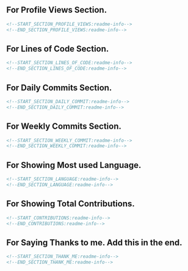 ## For Profile Views Section.

```md
<!--START_SECTION_PROFILE_VIEWS:readme-info-->
<!--END_SECTION_PROFILE_VIEWS:readme-info-->
```

## For Lines of Code Section.

```md
<!--START_SECTION_LINES_OF_CODE:readme-info-->
<!--END_SECTION_LINES_OF_CODE:readme-info-->
```

## For Daily Commits Section.

```md
<!--START_SECTION_DAILY_COMMIT:readme-info-->
<!--END_SECTION_DAILY_COMMIT:readme-info-->
```

## For Weekly Commits Section.

```md
<!--START_SECTION_WEEKLY_COMMIT:readme-info-->
<!--END_SECTION_WEEKLY_COMMIT:readme-info-->
```

## For Showing Most used Language.

```md
<!--START_SECTION_LANGUAGE:readme-info-->
<!--END_SECTION_LANGUAGE:readme-info-->
```

## For Showing Total Contributions.

```md
<!--START_CONTRIBUTIONS:readme-info-->
<!--END_CONTRIBUTIONS:readme-info-->
```

## For Saying Thanks to me. Add this in the end.

```md
<!--START_SECTION_THANK_ME:readme-info-->
<!--END_SECTION_THANK_ME:readme-info-->
```

